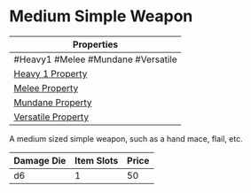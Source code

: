 # Medium Simple Weapon

| Properties                                                               |
| ------------------------------------------------------------------------ |
| #Heavy1 #Melee #Mundane #Versatile                                       |
| [Heavy 1 Property](../Weapon%20Properties/Heavy%20X%20Property.md)       |
| [Melee Property](../Weapon%20Properties/Melee%20Property.md)             |
| [Mundane Property](../../../Material%20Properties/Mundane%20Property.md) |
| [Versatile Property](../Weapon%20Properties/Versatile%20Property.md)     |

A medium sized simple weapon, such as a hand mace, flail, etc.

| Damage Die | Item Slots | Price |
| ---------- | ---------- | ----- |
| d6         | 1          | 50    |
